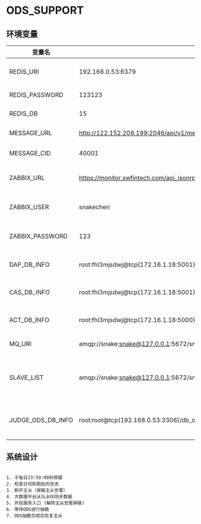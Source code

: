 # ODS_SUPPORT


## 环境变量

| 变量名 | 变量值 | 说明|
| ------ | ------ | -----|
| REDIS_URI | 192.168.0.53:6379 | REDIS主机端口 
| REDIS_PASSWORD | 123123 | REDIS 密码
| REDIS_DB | 15 | REDIS 数据库
| MESSAGE_URL | http://122.152.209.199:2046/api/v1/message/ | 消息系统URL 
| MESSAGE_CID | 40001 | 消息系统CID
| ZABBIX_URL | https://monitor.xwfintech.com/api_jsonrpc.php | 监控API地址
| ZABBIX_USER | snakechen | 监控API用户名
| ZABBIX_PASSWORD | 123 | 监控API密码
| DAP_DB_INFO | root:fhl3mjsdwj@tcp(172.16.1.18:5001)/db_dap | 序列服务MySQL  
| CAS_DB_INFO | root:fhl3mjsdwj@tcp(172.16.1.18:5001)/cas | 信贷核心MySQL
| ACT_DB_INFO | root:fhl3mjsdwj@tcp(172.16.1.18:5000)/db_act | 会计核算MySQL
| MQ_URI | amqp://snake:snake@127.0.0.1:5672/snakehost | 消息队列地址
| SLAVE_LIST | amqp://snake:snake@127.0.0.1:5672/snakehost##amqp://snake:snake@127.0.0.1:5672/snakehost| 从库的列表，用两个井号隔开
| JUDGE_ODS_DB_INFO | root:root@tcp(192.168.0.53:3306)/db_ops4ods | 各个业务系统跑批状态判断



## 系统设计

```shell

1. 于每日23:59:00秒停服
2. 检查日切和跑批的状态
3. 断开主从（屏蔽主从告警）
4. 大数据平台从SLAVE同步数据
5. 开启服务入口 (解除主从告警屏蔽)
6. 等待ODS进行抽数
7. ODS抽数完成后恢复主从
```


